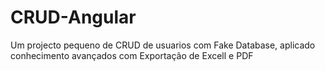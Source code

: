 # CRUD-Angular
Um projecto pequeno de CRUD de usuarios com Fake Database, aplicado conhecimento avançados com Exportação de Excell e PDF

